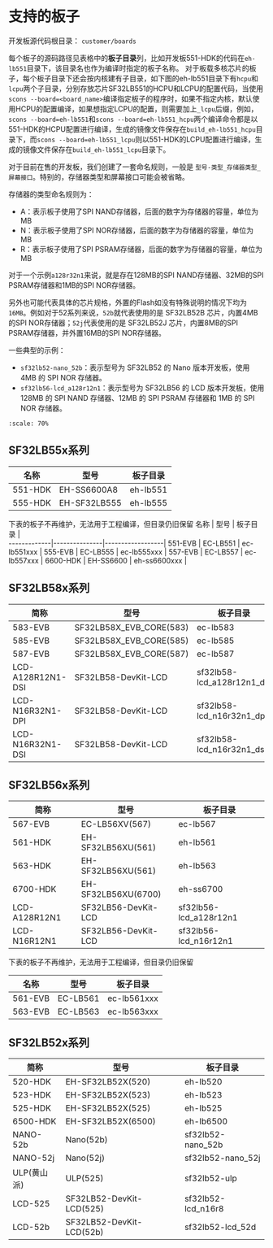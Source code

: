 # 支持的板子

开发板源代码根目录： `customer/boards`

每个板子的源码路径见表格中的**板子目录**列，比如开发板551-HDK的代码在`eh-lb551`目录下，该目录名也作为编译时指定的板子名称。
对于板载多核芯片的板子，每个板子目录下还会按内核建有子目录，如下图的eh-lb551目录下有`hcpu`和`lcpu`两个子目录，分别存放芯片SF32LB551的HCPU和LCPU的配置代码，当使用`scons --board=<board_name>`编译指定板子的程序时，如果不指定内核，默认使用HCPU的配置编译，如果想指定LCPU的配置，则需要加上`_lcpu`后缀，例如，`scons --board=eh-lb551`和`scons --board=eh-lb551_hcpu`两个编译命令都是以551-HDK的HCPU配置进行编译，生成的镜像文件保存在`build_eh-lb551_hcpu`目录下，而`scons --board=eh-lb551_lcpu`则以551-HDK的LCPU配置进行编译，生成的镜像文件保存在`build_eh-lb551_lcpu`目录下。

对于目前在售的开发板，我们创建了一套命名规则，一般是 `型号-类型_存储器类型_屏幕接口`。特别的，存储器类型和屏幕接口可能会被省略。

存储器的类型命名规则为：

- A：表示板子使用了SPI NAND存储器，后面的数字为存储器的容量，单位为MB
- N：表示板子使用了SPI NOR存储器，后面的数字为存储器的容量，单位为MB
- R：表示板子使用了SPI PSRAM存储器，后面的数字为存储器的容量，单位为MB

对于一个示例`a128r32n1`来说，就是存在128MB的SPI NAND存储器、32MB的SPI PSRAM存储器和1MB的SPI NOR存储器。

另外也可能代表具体的芯片规格，外置的Flash如没有特殊说明的情况下均为`16MB`。例如对于52系列来说，`52b`就代表使用的是 SF32LB52B 芯片，内置4MB的SPI NOR存储器；`52j`代表使用的是 SF32LB52J 芯片，内置8MB的SPI PSRAM存储器，并外置16MB的SPI NOR存储器。

一些典型的示例：

- `sf32lb52-nano_52b`：表示型号为 SF32LB52 的 Nano 版本开发板，使用 4MB 的 SPI NOR 存储器。
- `sf32lb56-lcd_a128r12n1`：表示型号为 SF32LB56 的 LCD 版本开发板，使用 128MB 的 SPI NAND 存储器、12MB 的 SPI PSRAM 存储器和 1MB 的 SPI NOR 存储器。

```{image} assets/folder.png
:scale: 70%
```

<!-- 
| left | center | right |
| :--- | :----: | ----: |
| a    | b      | c     | -->


## SF32LB55x系列

名称         |  型号          |    板子目录   |    
-------------|---------------|--------------|
551-HDK       | EH-SS6600A8   |   eh-lb551    | 
555-HDK       | EH-SF32LB555  |   eh-lb555    | 


下表的板子不再维护，无法用于工程编译，但目录仍旧保留
名称         |  型号          |    板子目录      |    
-------------|---------------|------------------|
551-EVB       | EC-LB551     |   ec-lb551xxx    | 
555-EVB       | EC-LB555     |   ec-lb555xxx    | 
557-EVB       | EC-LB557     |   ec-lb557xxx    | 
6600-HDK      | EH-SS6600    |   eh-ss6600xxx   | 


## SF32LB58x系列

简称         |  型号                      |    板子目录   |    
-------------|---------------------------|--------------|
583-EVB       | SF32LB58X_EVB_CORE(583)   |   ec-lb583    | 
585-EVB       | SF32LB58X_EVB_CORE(585)   |   ec-lb585    | 
587-EVB       | SF32LB58X_EVB_CORE(587)   |   ec-lb587    | 
LCD-A128R12N1-DSI | SF32LB58-DevKit-LCD |   sf32lb58-lcd_a128r12n1_dsi    |
LCD-N16R32N1-DPI | SF32LB58-DevKit-LCD |   sf32lb58-lcd_n16r32n1_dpi    |
LCD-N16R32N1-DSI | SF32LB58-DevKit-LCD |   sf32lb58-lcd_n16r32n1_dsi    |


## SF32LB56x系列

简称          |  型号                      |    板子目录   |    
--------------|---------------------------|--------------|
567-EVB       | EC-LB56XV(567)            |   ec-lb567    | 
561-HDK       | EH-SF32LB56XU(561)        |   eh-lb561    | 
563-HDK       | EH-SF32LB56XU(561)        |   eh-lb563    | 
6700-HDK      | EH-SF32LB56XU(6700)       |   eh-ss6700   | 
LCD-A128R12N1 | SF32LB56-DevKit-LCD |   sf32lb56-lcd_a128r12n1    |
LCD-N16R12N1 | SF32LB56-DevKit-LCD |   sf32lb56-lcd_n16r12n1    |


下表的板子不再维护，无法用于工程编译，但目录仍旧保留

名称         |  型号          |    板子目录      |    
-------------|---------------|------------------|
561-EVB       | EC-LB561     |   ec-lb561xxx    | 
563-EVB       | EC-LB563     |   ec-lb563xxx    | 



## SF32LB52x系列

简称         |  型号                      |    板子目录   |    
-------------|---------------------------|--------------|
520-HDK      | EH-SF32LB52X(520)         |   eh-lb520    | 
523-HDK      | EH-SF32LB52X(523)         |   eh-lb523    | 
525-HDK      | EH-SF32LB52X(525)         |   eh-lb525    | 
6500-HDK     | EH-SF32LB52X(6500)        |   eh-lb6500   | 
NANO-52b  | Nano(52b)       |   sf32lb52-nano_52b    |
NANO-52j  | Nano(52j)       |   sf32lb52-nano_52j    |
ULP(黄山派) | ULP(525)         |   sf32lb52-ulp    |
LCD-525 | SF32LB52-DevKit-LCD(525) |   sf32lb52-lcd_n16r8    |
LCD-52b | SF32LB52-DevKit-LCD(52b) |   sf32lb52-lcd_52d    |
